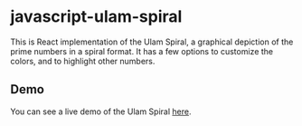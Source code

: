 # javascript-ulam-spiral

This is React implementation of the Ulam Spiral, a graphical depiction of the prime numbers in a spiral format.
It has a few options to customize the colors, and to highlight other numbers.

## Demo
You can see a live demo of the Ulam Spiral [here](https://adpopescu338.github.io/javascript-ulam-spiral/).